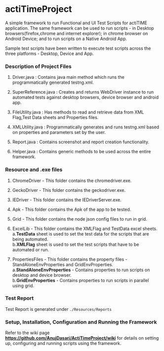# actiTimeProject
A simple framework to run Functional and UI Test Scripts for actiTIME application. The same framework can be used to run scripts - in Desktop browsers(firefox,chrome and internet explorer); in chrome browser on Android Device; and to run scripts on a Native Android App. 

Sample test scripts have been written to execute test scripts across the three platforms - Desktop, Device and App.

### Description of Project Files
1. Driver.java : Contains java main method which runs the programmatically generated testng.xml.  

2. SuperReference.java : Creates and returns WebDriver instance to run automated tests against desktop browsers, device browser and        android app. 

3. FileUtility.java : Has methods to read and retrieve data from XML Flag,Test Data sheets and Properties files. 

4. XMLUtility.java : Programmatically generates and runs testng.xml based on properties and parameters set by the user.  

5. Report.java : Contains screenshot and report creation functionality.  

6. Helper.java : Contains generic methods to be used across the entire framework.  

### Resource and .exe files
1. ChromeDriver - This folder contains the chromedriver.exe.

2. GeckoDriver - This folder contains the geckodriver.exe.

3. IEDriver - This folder contains the IEDriverServer.exe.

4. Apk - This folder contains the Apk of the app to be tested.

5. Grid - This folder contains the node json config files to run in grid.

6. ExcelLib - This folder contains the XMLFlag and TestData excel sheets.   
    a.**TestData** sheet is used to set the test data for the scripts that are being automated.  
    b.**XMLFlag** sheet is used to set the test scripts that have to be automated or run.
    
7. PropertiesFiles - This folder contains the property files - StandAloneEnvProperties and GridEnvProperties.    
    a.**StandAloneEnvProperties** -  Contains properties to run scripts on desktop and device browser.  
    b.**GridEnvProperties** - Contains properties to run scripts in parallel using grid.
    
### Test Report
Test Report is generated under `./Resources/Reports`

### Setup, Installation, Configuration and Running the Framework
Refer to the wiki page **https://github.com/AnujDasari/ActiTimeProject/wiki** for details on setting up, configuring and running scripts using the framework.

